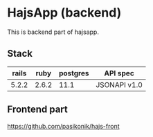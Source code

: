 # HajsApp (backend)

This is backend part of hajsapp.

## Stack

| rails | ruby  | postgres | API spec     |
|-------|-------|----------|--------------|
| 5.2.2 | 2.6.2 | 11.1     | JSONAPI v1.0 |

## Frontend part

https://github.com/pasikonik/hajs-front
